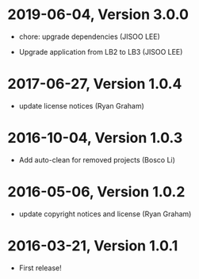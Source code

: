 2019-06-04, Version 3.0.0
=========================

 * chore: upgrade dependencies (JISOO LEE)

 * Upgrade application from LB2 to LB3 (JISOO LEE)


2017-06-27, Version 1.0.4
=========================

 * update license notices (Ryan Graham)


2016-10-04, Version 1.0.3
=========================

 * Add auto-clean for removed projects (Bosco Li)


2016-05-06, Version 1.0.2
=========================

 * update copyright notices and license (Ryan Graham)


2016-03-21, Version 1.0.1
=========================

 * First release!
